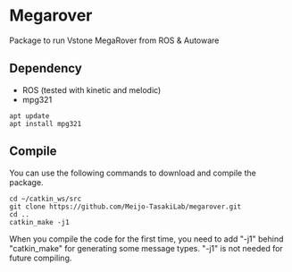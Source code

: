 # Megarover

Package to run Vstone MegaRover from ROS & Autoware

## Dependency

* ROS (tested with kinetic and melodic)
* mpg321
```
apt update
apt install mpg321
```

## Compile

You can use the following commands to download and compile the package.

```
cd ~/catkin_ws/src
git clone https://github.com/Meijo-TasakiLab/megarover.git
cd ..
catkin_make -j1
```

When you compile the code for the first time, you need to add "-j1" behind "catkin_make" for generating some message types. "-j1" is not needed for future compiling.
